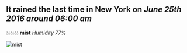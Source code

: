 ## It rained the last time in New York on *June 25th 2016 around 06:00 am*
💧💧💧💧💧💧  **mist** *Humidity 77%*

![mist](http://openweathermap.org/img/w/50d.png)
